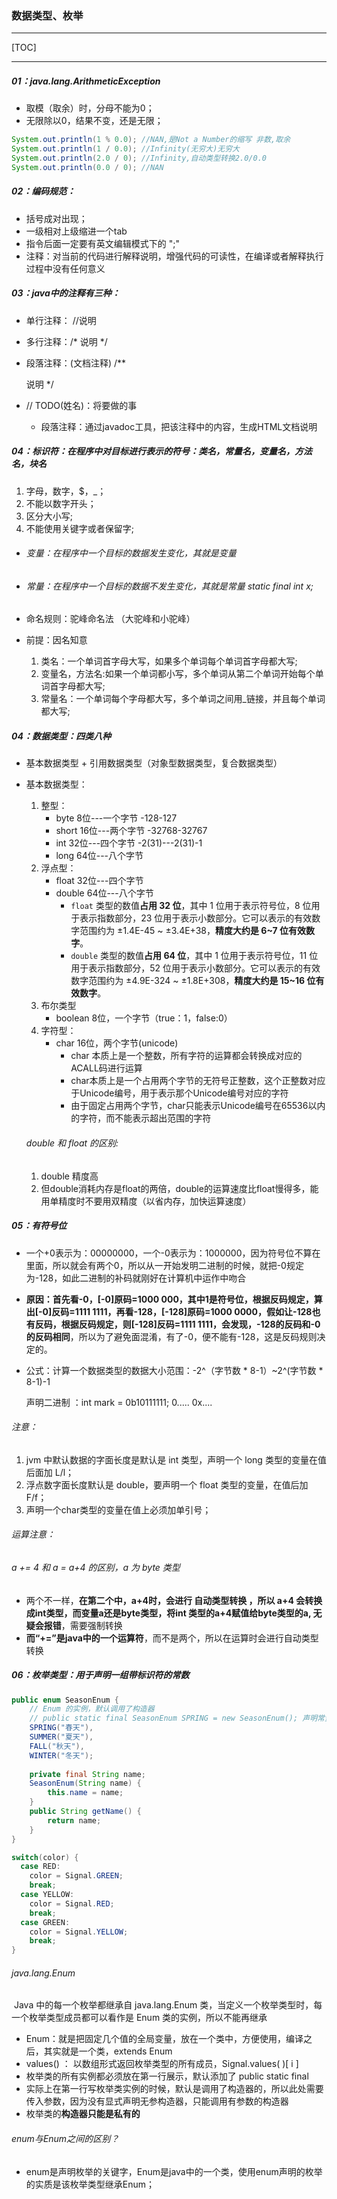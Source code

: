 ### 数据类型、枚举

------

[TOC]

------

#####  01：java.lang.ArithmeticException

- 取模（取余）时，分母不能为0；
- 无限除以0，结果不变，还是无限；

```java
System.out.println(1 % 0.0); //NAN,是Not a Number的缩写 非数,取余	
System.out.println(1 / 0.0); //Infinity(无穷大)无穷大
System.out.println(2.0 / 0); //Infinity,自动类型转换2.0/0.0
System.out.println(0.0 / 0); //NAN
```

##### 02：编码规范：

- 括号成对出现； 
- 一级相对上级缩进一个tab
- 指令后面一定要有英文编辑模式下的 ";"
- 注释：对当前的代码进行解释说明，增强代码的可读性，在编译或者解释执行过程中没有任何意义

##### 03：java中的注释有三种：

- 单行注释： //说明

- 多行注释：/* 说明 */

- 段落注释：(文档注释)
  /**

  说明
  ​*/

- // TODO(姓名)：将要做的事
  
  - 段落注释：通过javadoc工具，把该注释中的内容，生成HTML文档说明

##### 04：标识符：在程序中对目标进行表示的符号：类名，常量名，变量名，方法名，块名

1. 字母，数字，$，_；
2.  不能以数字开头；
3. 区分大小写;
4. 不能使用关键字或者保留字;

- ###### 变量：在程序中一个目标的数据发生变化，其就是变量

- ###### 常量：在程序中一个目标的数据不发生变化，其就是常量 static final int x;

- 命名规则：驼峰命名法	（大驼峰和小驼峰）

- 前提：因名知意

  1. 类名：一个单词首字母大写，如果多个单词每个单词首字母都大写;
  2. 变量名，方法名:如果一个单词都小写，多个单词从第二个单词开始每个单词首字母都大写;
  3. 常量名：一个单词每个字母都大写，多个单词之间用_链接，并且每个单词都大写;

##### 04：数据类型：四类八种

- 基本数据类型  +  引用数据类型（对象型数据类型，复合数据类型）
- 基本数据类型：
  1. 整型：
     - byte  8位---一个字节  -128-127
     - short 16位---两个字节	-32768-32767
     - int   32位---四个字节 -2(31)---2(31)-1
     - long  64位---八个字节
  2. 浮点型：
     - float 32位---四个字节
     - double 64位---八个字节
       - `float` 类型的数值**占用 32 位**，其中 1 位用于表示符号位，8 位用于表示指数部分，23 位用于表示小数部分。它可以表示的有效数字范围约为 ±1.4E-45 ~ ±3.4E+38，**精度大约是 6~7 位有效数字**。
       -  `double` 类型的数值**占用 64 位**，其中 1 位用于表示符号位，11 位用于表示指数部分，52 位用于表示小数部分。它可以表示的有效数字范围约为 ±4.9E-324 ~ ±1.8E+308，**精度大约是 15~16 位有效数字**。
  3. 布尔类型	
     - boolean  8位，一个字节（true：1，false:0）
  4. 字符型：
     - char 16位，两个字节(unicode)
       - char 本质上是一个整数，所有字符的运算都会转换成对应的ACALL码进行运算
       - char本质上是一个占用两个字节的无符号正整数，这个正整数对应于Unicode编号，用于表示那个Unicode编号对应的字符
       - 由于固定占用两个字节，char只能表示Unicode编号在65536以内的字符，而不能表示超出范围的字符
  
  ###### double 和 float 的区别:
  
  1. double 精度高
  2. 但double消耗内存是float的两倍，double的运算速度比float慢得多，能用单精度时不要用双精度（以省内存，加快运算速度）

##### 05：有符号位

- 一个+0表示为：00000000，一个-0表示为：1000000，因为符号位不算在里面，所以就会有两个0，所以从一开始发明二进制的时候，就把-0规定为-128，如此二进制的补码就刚好在计算机中运作中吻合
- **原因：**首先看-0，[-0]原码=1000 000，其中1是符号位，根据反码规定，算出[-0]反码=1111 1111，再看-128，[-128]原码=1000 0000，假如让-128也有反码，根据反码规定，则[-128]反码=1111 1111，会发现，**-128的反码和-0的反码相同**，所以为了避免面混淆，有了-0，便不能有-128，这是反码规则决定的。

- 公式：计算一个数据类型的数据大小范围：-2^（字节数 * 8-1）~2^(字节数 * 8-1)-1


	声明二进制 ：int mark = 0b10111111;     0.....   0x.... 

###### 注意：	

1. jvm 中默认数据的字面长度是默认是 int 类型，声明一个 long 类型的变量在值后面加 L/l；
2. 浮点数字面长度默认是 double，要声明一个 float 类型的变量，在值后加F/f；
3. 声明一个char类型的变量在值上必须加单引号；

###### 运算注意：

###### a += 4 和 a = a+4 的区别，a 为 byte 类型

- 两个不一样，**在第二个中，a+4时，会进行 自动类型转换 ，所以 a+4 会转换成int类型，而变量a还是byte类型，将int 类型的a+4赋值给byte类型的a, 无疑会报错**，需要强制转换
-  **而“+=”是java中的一个运算符**，而不是两个，所以在运算时会进行自动类型转换

##### 06：枚举类型：用于声明一组带标识符的常数

```java
public enum SeasonEnum {
  	// Enum 的实例，默认调用了构造器
  	// public static final SeasonEnum SPRING = new SeasonEnum(); 声明常量
    SPRING("春天"),
  	SUMMER("夏天"),
  	FALL("秋天"),
  	WINTER("冬天");
    
    private final String name;
    SeasonEnum(String name) {
        this.name = name;
    }
    public String getName() {
        return name;
    }
}

switch(color) {
  case RED:
    color = Signal.GREEN;
    break;
  case YELLOW:
    color = Signal.RED;
    break;
  case GREEN:
    color = Signal.YELLOW;
    break;
}
```

###### java.lang.Enum

​	Java 中的每一个枚举都继承自 java.lang.Enum 类，当定义一个枚举类型时，每一个枚举类型成员都可以看作是 Enum 类的实例，所以不能再继承

- Enum：就是把固定几个值的全局变量，放在一个类中，方便使用，编译之后，其实就是一个类，extends Enum
- values() ： 以数组形式返回枚举类型的所有成员，Signal.values( )[ i ]
- 枚举类的所有实例都必须放在第一行展示，默认添加了 public static final
- 实际上在第一行写枚举类实例的时候，默认是调用了构造器的，所以此处需要传入参数，因为没有显式声明无参构造器，只能调用有参数的构造器
- 枚举类的**构造器只能是私有的**

###### enum与Enum之间的区别？

- enum是声明枚举的关键字，Enum是java中的一个类，使用enum声明的枚举的实质是该枚举类型继承Enum；

